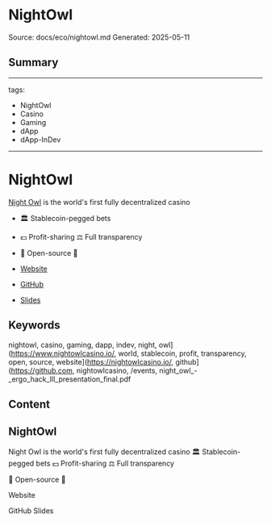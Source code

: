 # NightOwl
Source: docs/eco/nightowl.md
Generated: 2025-05-11

## Summary
---
tags:
  - NightOwl
  - Casino
  - Gaming
  - dApp
  - dApp-InDev
---

# NightOwl

[Night Owl](https://www.nightowlcasino.io/) is the world's first fully decentralized casino 

- 🏛️ Stablecoin-pegged bets 
- 💵 Profit-sharing ⚖️ Full transparency 
- 🔬 Open-source 👀


- [Website](https://nightowlcasino.io/)
- [GitHub](https://github.com/nightowlcasino)
- [Slides](../events/pdf/Night_Owl_-_Ergo_Hack_lll_Presentation_Final.pdf)

## Keywords
nightowl, casino, gaming, dapp, indev, night, owl](https://www.nightowlcasino.io/, world, stablecoin, profit, transparency, open, source, website](https://nightowlcasino.io/, github](https://github.com, nightowlcasino, /events, night_owl_-_ergo_hack_lll_presentation_final.pdf

## Content
## NightOwl
Night Owl is the world's first fully decentralized casino
🏛️ Stablecoin-pegged bets 
💵 Profit-sharing ⚖️ Full transparency 

🔬 Open-source 👀


Website

GitHub
Slides
